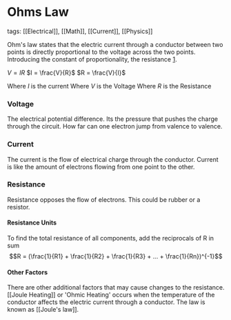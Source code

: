 # Ohms Law
tags: [[Electrical]], [[Math]], [[Current]], [[Physics]]

Ohm's law states that the electric current through a conductor between two points is directly proportional to the voltage across the two points. Introducing the constant of proportionality, the resistance [1](https://en.wikipedia.org/wiki/Ohm%27s_law). 

$V = IR$
$I = \frac{V}{R}$
$R = \frac{V}{I}$

Where $I$ is the current
Where $V$ is the Voltage
Where $R$ is the Resistance

### Voltage
The electrical potential difference. Its the pressure that pushes the charge through the circuit. How far can one electron jump from valence to valence.
### Current
The current is the flow of electrical charge through the conductor. Current is like the amount of electrons flowing from one point to the other.
### Resistance
Resistance opposes the flow of electrons. This could be rubber or a resistor.

#### Resistance Units
To find the total resistance of all components, add the reciprocals of R in sum
$$R = (\frac{1}{R1} + \frac{1}{R2} + \frac{1}{R3} + ... + \frac{1}{Rn})^{-1}$$
#### Other Factors
There are other additional factors that may cause changes to the resistance. [[Joule Heating]] or 'Ohmic Heating' occurs when the temperature of the conductor affects the electric current through a conductor. The law is known as [[Joule's law]].
